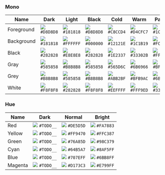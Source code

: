 ### Mono

| Name       | Dark                                                     | Light                                                    | Black                                                    | Cold                                                     | Warm                                                     | Paper                                                    |
| ---------- | -------------------------------------------------------- | -------------------------------------------------------- | -------------------------------------------------------- | -------------------------------------------------------- | -------------------------------------------------------- | -------------------------------------------------------- |
| Foreground | ![](https://place-hold.it/16x16/D8D8D8?text=+) `#D8D8D8` | ![](https://place-hold.it/16x16/181818?text=+) `#181818` | ![](https://place-hold.it/16x16/D8D8D8?text=+) `#D8D8D8` | ![](https://place-hold.it/16x16/C8CCD4?text=+) `#C8CCD4` | ![](https://place-hold.it/16x16/D4CFC7?text=+) `#D4CFC7` | ![](https://place-hold.it/16x16/1C1B19?text=+) `#1C1B19` |
| Background | ![](https://place-hold.it/16x16/181818?text=+) `#181818` | ![](https://place-hold.it/16x16/FFFFFF?text=+) `#FFFFFF` | ![](https://place-hold.it/16x16/000000?text=+) `#000000` | ![](https://place-hold.it/16x16/12121E?text=+) `#12121E` | ![](https://place-hold.it/16x16/1C1B19?text=+) `#1C1B19` | ![](https://place-hold.it/16x16/FCE8C3?text=+) `#FCE8C3` |
| Black      | ![](https://place-hold.it/16x16/282828?text=+) `#282828` | ![](https://place-hold.it/16x16/E8E8E8?text=+) `#E8E8E8` | ![](https://place-hold.it/16x16/282828?text=+) `#282828` | ![](https://place-hold.it/16x16/1E2337?text=+) `#1E2337` | ![](https://place-hold.it/16x16/33302B?text=+) `#33302B` | ![](https://place-hold.it/16x16/FFF9ED?text=+) `#FFF9ED` |
| Gray       | ![](https://place-hold.it/16x16/585858?text=+) `#585858` | ![](https://place-hold.it/16x16/B8B8B8?text=+) `#B8B8B8` | ![](https://place-hold.it/16x16/585858?text=+) `#585858` | ![](https://place-hold.it/16x16/565D6C?text=+) `#565D6C` | ![](https://place-hold.it/16x16/6B6966?text=+) `#6B6966` | ![](https://place-hold.it/16x16/BFB9AC?text=+) `#BFB9AC` |
| Grey       | ![](https://place-hold.it/16x16/B8B8B8?text=+) `#B8B8B8` | ![](https://place-hold.it/16x16/585858?text=+) `#585858` | ![](https://place-hold.it/16x16/B8B8B8?text=+) `#B8B8B8` | ![](https://place-hold.it/16x16/ABB2BF?text=+) `#ABB2BF` | ![](https://place-hold.it/16x16/BFB9AC?text=+) `#BFB9AC` | ![](https://place-hold.it/16x16/6B6966?text=+) `#6B6966` |
| White      | ![](https://place-hold.it/16x16/F8F8F8?text=+) `#F8F8F8` | ![](https://place-hold.it/16x16/282828?text=+) `#282828` | ![](https://place-hold.it/16x16/F8F8F8?text=+) `#F8F8F8` | ![](https://place-hold.it/16x16/EEFFFF?text=+) `#EEFFFF` | ![](https://place-hold.it/16x16/FFF9ED?text=+) `#FFF9ED` | ![](https://place-hold.it/16x16/33302B?text=+) `#33302B` |

### Hue

| Name    | Dark                                                     | Normal                                                   | Bright                                                   |
| ------- | -------------------------------------------------------- | -------------------------------------------------------- | -------------------------------------------------------- |
| Red     | ![](https://place-hold.it/16x16/000000?text=+) `#TODO__` | ![](https://place-hold.it/16x16/DE5D5D?text=+) `#DE5D5D` | ![](https://place-hold.it/16x16/FA7883?text=+) `#FA7883` |
| Yellow  | ![](https://place-hold.it/16x16/000000?text=+) `#TODO__` | ![](https://place-hold.it/16x16/FF9470?text=+) `#FF9470` | ![](https://place-hold.it/16x16/FFC387?text=+) `#FFC387` |
| Green   | ![](https://place-hold.it/16x16/000000?text=+) `#TODO__` | ![](https://place-hold.it/16x16/76A85D?text=+) `#76A85D` | ![](https://place-hold.it/16x16/98C379?text=+) `#98C379` |
| Cyan    | ![](https://place-hold.it/16x16/000000?text=+) `#TODO__` | ![](https://place-hold.it/16x16/64B5A7?text=+) `#64B5A7` | ![](https://place-hold.it/16x16/8AF5FF?text=+) `#8AF5FF` |
| Blue    | ![](https://place-hold.it/16x16/000000?text=+) `#TODO__` | ![](https://place-hold.it/16x16/707EFF?text=+) `#707EFF` | ![](https://place-hold.it/16x16/6BB8FF?text=+) `#6BB8FF` |
| Magenta | ![](https://place-hold.it/16x16/000000?text=+) `#TODO__` | ![](https://place-hold.it/16x16/D173C3?text=+) `#D173C3` | ![](https://place-hold.it/16x16/E799FF?text=+) `#E799FF` |

